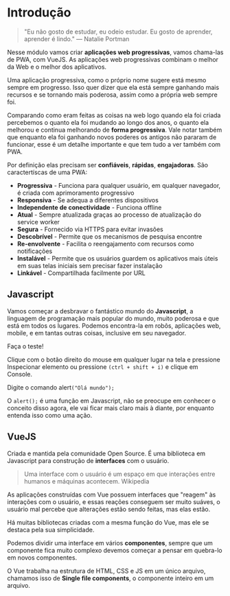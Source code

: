 # Introdução

> "Eu não gosto de estudar, eu odeio estudar. Eu gosto de aprender, aprender é lindo."
> — Natalie Portman

Nesse módulo vamos criar **aplicações web progressivas**, vamos chama-las de PWA, com VueJS. As aplicações web progressivas combinam o melhor da Web e o melhor dos aplicativos.

Uma aplicação progressiva, como o próprio nome sugere está mesmo sempre em progresso. Isso quer dizer que ela está sempre ganhando mais recursos e se tornando mais poderosa, assim como a própria web sempre foi.

Comparando como eram feitas as coisas na web logo quando ela foi criada percebemos o quanto ela foi mudando ao longo dos anos, o quanto ela melhorou e continua melhorando de **forma progressiva**. Vale notar também que enquanto ela foi ganhando novos poderes os antigos não pararam de funcionar, esse é um detalhe importante e que tem tudo a ver também com PWA.

Por definição elas precisam ser **confiáveis**, **rápidas**, **engajadoras**. São caractertíscas de uma PWA: 

- **Progressiva** - Funciona para qualquer usuário, em qualquer navegador, é criada com aprimoramento progressivo
- **Responsiva** - Se adequa a diferentes dispositivos
- **Independente de conectividade** - Funciona offline
- **Atual** - Sempre atualizada graças ao processo de atualização do service worker
- **Segura** - Fornecido via HTTPS para evitar invasões
- **Descobrível** - Permite que os mecanismos de pesquisa encontre
- **Re-envolvente** - Facilita o reengajamento com recursos como notificações
- **Instalável** - Permite que os usuários guardem os aplicativos mais úteis em suas telas iniciais sem precisar fazer instalação
- **Linkável** - Compartilhada facilmente por URL

## Javascript

Vamos começar a desbravar o fantástico mundo do **Javascript**, a linguagem de programação mais popular do mundo, muito poderosa e que está em todos os lugares. Podemos encontra-la em robôs, aplicações web, mobile, e em tantas outras coisas, inclusive em seu navegador.

Faça o teste!

Clique com o botão direito do mouse em qualquer lugar na tela e pressione Inspecionar elemento ou pressione `(ctrl + shift + i)` e clique em Console.

Digite o comando alert`("Olá mundo");`

O `alert();` é uma função em Javascript, não se preocupe em conhecer o conceito disso agora, ele vai ficar mais claro mais à diante, por enquanto entenda isso como uma ação.

## VueJS

Criada e mantida pela comunidade Open Source. É uma biblioteca em Javascript para construção de **interfaces** com o usuário.

> Uma interface com o usuário é um espaço em que interações entre humanos e máquinas acontecem.
> Wikipedia

As aplicações construídas com Vue possuem interfaces que "reagem" às interações com o usuário, e essas reações conseguem ser muito suáves, o usuário mal percebe que alterações estão sendo feitas, mas elas estão.

Há muitas bibliotecas criadas com a mesma função do Vue, mas ele se destaca pela sua simplicidade.

Podemos dividir uma interface em vários **componentes**, sempre que um componente fica muito complexo devemos começar a pensar em quebra-lo em novos componentes.

O Vue trabalha na estrutura de HTML, CSS e JS em um único arquivo, chamamos isso de **Single file components**, o componente inteiro em um arquivo.
